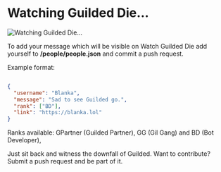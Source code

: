 # Watching Guilded Die...

![Watching Guilded Die...](https://watch-guilded-die.lol/favicon.png)

To add your message which will be visible on Watch Guilded Die add yourself to **/people/people.json** and commit a push request.

Example format:
```json

{
  "username": "Blanka",
  "message": "Sad to see Guilded go.",
  "rank": ["BD"],
  "link": "https://blanka.lol"
}

```
Ranks available: GPartner (Guilded Partner), GG (Gil Gang) and BD (Bot Developer),

Just sit back and witness the downfall of Guilded. Want to contribute? Submit a push request and be part of it.
